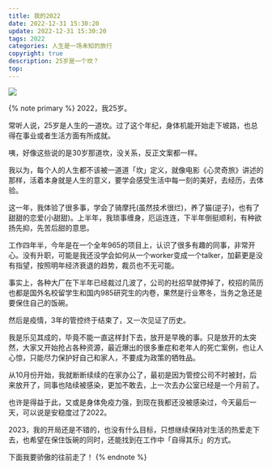 ```yaml
---
title: 我的2022
date: 2022-12-31 15:30:20
update: 2022-12-31 15:30:20
tags: 2022
categories: 人生是一场未知的旅行
copyright: true
description: 25岁是一个坎？
top:
---
```


<img src="https://s2.loli.net/2022/12/31/enty7zF1Hx9aqlJ.png" >

{% note primary %}
2022，我25岁。

常听人说，25岁是人生的一道坎。过了这个年纪，身体机能开始走下坡路，也总得在事业或者生活方面有所成就。

咦，好像这些说的是30岁那道坎，没关系，反正文案都一样。

我以为，每个人的人生都不该被一道道「坎」定义，就像电影《心灵奇旅》讲述的那样，活着本身就是人生的意义，要学会感受生活中每一刻的美好，去经历，去体验。

这一年，我体验了很多事，学会了骑摩托(虽然技术很烂)，养了猫(逆子)，也有了甜甜的恋爱(小甜甜)。上半年，我琐事缠身，厄运连连，下半年倒挺顺利，有种欲扬先抑，先苦后甜的意思。

工作四年半，今年是在一个全年965的项目上，认识了很多有趣的同事，非常开心。没有升职，可能是我还没学会如何从一个worker变成一个talker，加薪更是没有指望，按照明年经济衰退的趋势，裁员也不无可能。

事实上，各种大厂在下半年已经裁过几波了，公司的社招早就停掉了，校招的简历也都是国外名校留学生和国内985研究生的内卷，果然是行业寒冬，当务之急还是要保住自己的饭碗。

然后是疫情，3年的管控终于结束了，又一次见证了历史。

我是乐见其成的，毕竟不能一直这样封下去，放开是早晚的事。只是放开的太突然，大家又开始抢占各种资源，最近爆出的很多重症和老年人的死亡案例，也让人心惊，只能尽力保护好自己和家人，不要成为政策的牺牲品。

从10月份开始，我就断断续续的在家办公了，最初是因为管控公司不时被封，后来放开了，同事也陆续被感染，更加不敢去，上一次去办公室已经是一个月前了。

也许是得益于此，又或是身体免疫力强，到现在我都还没被感染过，今天最后一天，可以说是安稳度过了2022。

2023，我的开局还是不错的，也没有什么目标，只想继续保持对生活的热爱走下去，也希望在保住饭碗的同时，还能找到在工作中「自得其乐」的方式。

下面我要骄傲的往前走了！
{% endnote %}





